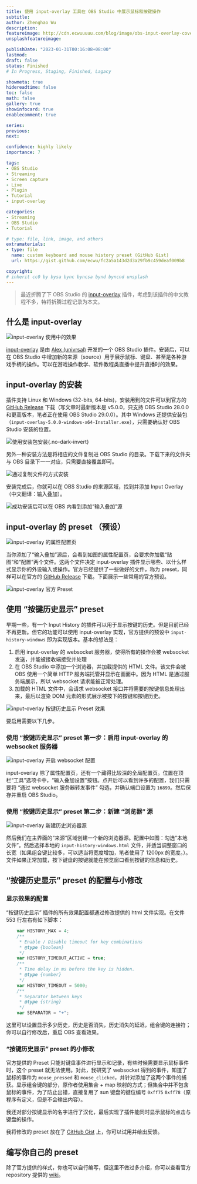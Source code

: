```yaml
---
title: 使用 input-overlay 工具在 OBS Studio 中展示鼠标和按键操作
subtitle: 
author: Zhenghao Wu
description: 
featureimage: http://cdn.ecwuuuuu.com/blog/image/obs-input-overlay-cover.webp
unsplashfeatureimage: 

publishDate: "2023-01-31T00:16:08+08:00"
lastmod: 
draft: false
status: Finished
# In Progress, Staging, Finished, Lagacy

showmeta: true
hidereadtime: false
toc: false
math: false
gallery: true
showinfocard: true
enablecomment: true

series:
previous:
next:

confidence: highly likely
importance: 7

tags:
- OBS Studio
- Streaming
- Screen capture
- Live
- Plugin
- Tutorial
- input-overlay

categories:
- Streaming
- OBS Studio
- Tutorial

# type: file, link, image, and others
extramaterials:
- type: file
  name: custom keyboard and mouse history preset (GitHub Gist)
  url: https://gist.github.com/ecwu/fc2a5a143d2d3a29fb9c459deaf009b8

copyright: 
# inherit cc0 by bysa bync byncsa bynd byncnd unsplash
---
```


> 最近折腾了下 OBS Studio 的 [input-overlay](https://github.com/univrsal/input-overlay) 插件，考虑到该插件的中文教程不多，特将折腾过程记录为本文。

## 什么是 input-overlay

![input-overlay 使用中的效果](https://github.com/univrsal/input-overlay/blob/master/docs/io.png?raw=true)

[input-overlay](https://github.com/univrsal/input-overlay) 是由 [Alex (univrsal)](https://vrsal.xyz/) 开发的一个 OBS Studio 插件。安装后，可以在 OBS Studio 中增加新的来源（source）用于展示鼠标、键盘、甚至是各种游戏手柄的操作。可以在游戏操作教学、软件教程类直播中提升直播时的效果。

## input-overlay 的安装

插件支持 Linux 和 Windows (32-bits, 64-bits)，安装用到的文件可以到官方的 [GitHub Release](https://github.com/univrsal/input-overlay/releases/tag/v5.0.0) 下载（写文章时最新版本是 v5.0.0，只支持 OBS Studio 28.0.0 和更高版本，笔者正在使用 OBS Studio 29.0.0）。其中 Windows 还提供安装包（`input-overlay-5.0.0-windows-x64-Installer.exe`），只需要确认好 OBS Studio 安装的位置。

![使用安装包安装](http://cdn.ecwuuuuu.com/blog/image/input-overlay-installer.png-compressed.webp){.no-dark-invert}

另外一种安装方法是将相应的文件复制进 OBS Studio 的目录。下载下来的文件夹与 OBS 目录下一一对应，只需要直接覆盖即可。

![通过复制文件的方式安装](http://cdn.ecwuuuuu.com/blog/image/input-overlay-file-replace.png-compressed.webp)

安装完成后，你就可以在 OBS Studio 的来源区域，找到并添加 Input Overlay （中文翻译：输入叠加）。

![成功安装后可以在 OBS 内看到添加“输入叠加”源](http://cdn.ecwuuuuu.com/blog/image/input-overlay-in-obs-source.png-compressed.webp)

## input-overlay 的 preset （预设）

![input-overlay 的属性配置页](http://cdn.ecwuuuuu.com/blog/image/input-overlay-in-obs-settings.png-compressed.webp)

当你添加了“输入叠加”源后，会看到如图的属性配置页，会要求你加载“贴图”和“配置”两个文件。这两个文件决定 input-overlay 插件显示哪些、以什么样式显示你的外设输入或操作。官方已经提供了一些做好的文件，称为 preset，同样可以在官方的 [GitHub Release](https://github.com/univrsal/input-overlay/releases/download/v5.0.0/input-overlay-5.0.0-presets.zip) 下载。下面展示一些常用的官方预设。


![input-overlay 官方 Preset](http://cdn.ecwuuuuu.com/blog/image/input-overlay-presets-v2.png-compressed.webp)

## 使用 “按键历史显示” preset 

早期一些，有一个 Input History 的插件可以用于显示按键的历史。但是目前已经不再更新。但它的功能可以使用 input-overlay 实现，官方提供的预设中 `input-history-windows` 即为实现版本。基本的想法是：

1. 启用 input-overlay 的 websocket 服务器，使得所有的操作会被 websocket 发送，并能被接收端接受并处理
2. 在 OBS Studio 中添加一个浏览器，并加载提供的 HTML 文件。该文件会被 OBS 使用一个简单 HTTP 服务端托管并显示在画面中。因为 HTML 是通过服务端展示，所以 websocket 请求能被正常处理。
3. 加载的 HTML 文件中，会请求 websocket 接口并将需要的按键信息处理出来，最后以渲染 DOM 元素的形式展示被按下的按键和按键历史。

![input-overlay 按键历史显示 Preset 效果](http://cdn.ecwuuuuu.com/blog/image/input-overlay-history-demo.png-compressed.webp)

要启用需要以下几步。

### 使用 “按键历史显示” preset 第一步：启用 input-overlay 的 websocket 服务器

![input-overlay 开启 websocket 配置](http://cdn.ecwuuuuu.com/blog/image/input-overlay-websocket-settings.png-compressed.webp)

input-overlay 除了属性配置页，还有一个藏得比较深的全局配置页。位置在顶栏“工具”选项卡中，“输入叠加设置”按钮。点开后可以看到许多的配置，我们只需要将 “通过 websocket 服务器转发事件” 勾选，并确认端口设置为 `16899`。然后保存并重启 OBS Studio。

### 使用 “按键历史显示” preset 第二步：新建 “浏览器” 源

![input-overlay 新建历史浏览器源](http://cdn.ecwuuuuu.com/blog/image/input-overlay-source-settings-v2.png-compressed.webp)

然后我们在主界面的“来源”区域创建一个新的浏览器源。配置中如图：勾选“本地文件”。然后选择本地的 `input-history-windows.html` 文件，并适当调整窗口的长宽（如果组合键比较多，可以适当将宽度增加，笔者使用了 1200px 的宽度。）。文件如果正常加载，按下键盘的按键就能在预览窗口看到按键的信息和历史。

## “按键历史显示” preset 的配置与小修改

### 显示效果的配置

“按键历史显示” 插件的所有效果配置都通过修改提供的 html 文件实现。在文件 553 行左右有如下脚本：

```js
    var HISTORY_MAX = 4;
    /**
     * Enable / Disable timeout for key combinations
     * @type {boolean}
     */
    var HISTORY_TIMEOUT_ACTIVE = true;
    /**
     * Time delay in ms before the key is hidden.
     * @type {number}
     */
    var HISTORY_TIMEOUT = 5000;
    /**
     * Separator between keys
     * @type {string}
     */
    var SEPARATOR = "+";
```

这里可以设置显示多少历史，历史是否消失，历史消失的延迟，组合键的连接符；你可以自行修改后，重启 OBS 查看效果。

###  “按键历史显示” preset 的小修改

官方提供的 Preset 只能对键盘事件进行显示和记录，有些时候需要显示鼠标事件时，这个 preset 就无法使用。对此，我研究了 websocket 得到的事件，知道了鼠标的事件为 `mouse_pressed` 和 `mouse_clicked`，并针对添加了这两个事件的捕获。显示组合键的部分，原作者使用集合 + map 映射的方式；但集合中并不包含鼠标的事件，为了防止出错，直接复用了 sun 键盘的键位编号 `0xff75` `0xff78`（原程序有定义，但是不会输出内容）。

我还对部分按键显示的名字进行了汉化，最后实现了插件能同时显示鼠标的点击与键盘的操作。

我将修改的 preset 放在了 [GitHub Gist](https://gist.github.com/ecwu/fc2a5a143d2d3a29fb9c459deaf009b8) 上，你可以试用并给出反馈。

## 编写你自己的 preset

除了官方提供的样式，你也可以自行编写，但这里不做过多介绍，你可以查看官方 repository 提供的 [wiki](https://github.com/univrsal/input-overlay/wiki)。